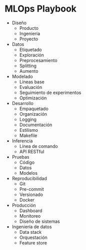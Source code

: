 # MLOps Playbook

* Diseño
  * Producto
  * Ingeniería
  * Proyecto
* Datos
  * Etiquetado
  * Exploración
  * Preprocesamiento
  * Splitting
  * Aumento
* Modelado
  * Líneas base
  * Evaluación
  * Seguimiento de experimentos
  * Optimización
* Desarrollo
  * Empaquetado
  * Organización
  * Logging
  * Documentación
  * Estilismo
  * Makefile
* Inferencia
  * Línea de comando
  * API RESTful
* Pruebas
  * Código
  * Datos
  * Modelos
* Reproducibilidad
  * Git
  * Pre-commit
  * Versionado
  * Docker
* Producción
  * Dashboard
  * Monitoreo
  * Diseño de sistemas
* Ingeniería de datos
  * Data stack
  * Orquestación
  * Feature store
